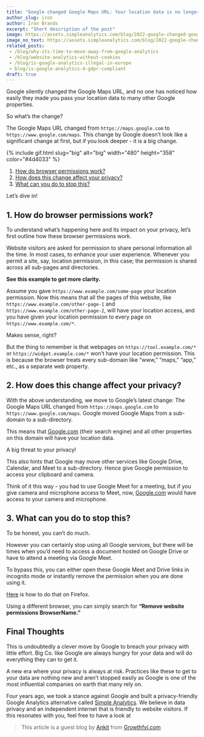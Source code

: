 ```yaml
---
title: "Google changed Google Maps URL: Your location data is no longer safe"
author_slug: iron
author: Iron Brands
excerpt: "Short description of the post"
image: https://assets.simpleanalytics.com/blog/2022-google-changed-google-maps-url-your-location-data-is-no-longer-safe/social-image-google-changed-google-maps-url.png
image_no_text: https://assets.simpleanalytics.com/blog/2022-google-changed-google-maps-url-your-location-data-is-no-longer-safe/social-image-google-changed-google-maps-url.png
related_posts:
 - /blog/why-its-time-to-move-away-from-google-analytics
 - /blog/website-analytics-without-cookies
 - /blog/is-google-analytics-illegal-in-europe
 - blog/is-google-analytics-4-gdpr-compliant
draft: true
---
```


Google silently changed the Google Maps URL, and no one has noticed how easily they made you pass your location data to many other Google properties.

So what’s the change?

The Google Maps URL changed from `https://maps.google.com` to `https://www.google.com/maps`. This change by Google doesn’t look like a significant change at first, but if you look deeper - it is a big change.

{% include gif.html slug="big" alt="big" width="480" height="358" color="#4d4033" %}

1.  [How do browser permissions work?](#1-how-do-browser-permissions-work)
2.  [How does this change affect your privacy?](#2-how-does-this-change-affect-your-privacy)
3.  [What can you do to stop this?](#3-what-can-you-do-to-stop-this)

Let’s dive in!

## 1. How do browser permissions work?

To understand what’s happening here and its impact on your privacy, let’s first outline how these browser permissions work.

Website visitors are asked for permission to share personal information all the time. In most cases, to enhance your user experience. Whenever you permit a site, say, location permission, in this case; the permission is shared across all sub-pages and directories.

**See this example to get more clarity.**

Assume you gave `https://www.example.com/some-page` your location permission. Now this means that all the pages of this website, like `https://www.example.com/other-page-1` and `https://www.example.com/other-page-2`, will have your location access, and you have given your location permission to every page on `https://www.example.com/*`.

Makes sense, right?

But the thing to remember is that webpages on `https://tool.example.com/*` or `https://widget.example.com/*` won’t have your location permission. This is because the browser treats every sub-domain like “www,” “maps,” “app,” etc., as a separate web property.

## 2. How does this change affect your privacy?

With the above understanding, we move to Google’s latest change: The Google Maps URL changed from `https://maps.google.com` to `https://www.google.com/maps`. Google moved Google Maps from a sub-domain to a sub-directory.

This means that [Google.com](http://google.com) (their search engine) and all other properties on this domain will have your location data.

A big threat to your privacy!

This also hints that Google may move other services like Google Drive, Calendar, and Meet to a sub-directory. Hence give Google permission to access your clipboard and camera.

Think of it this way - you had to use Google Meet for a meeting, but if you give camera and microphone access to Meet, now, [Google.com](http://google.com) would have access to your camera and microphone.

## 3. What can you do to stop this?

To be honest, you can’t do much.

However you can certainly stop using all Google services, but there will be times when you’d need to access a document hosted on Google Drive or have to attend a meeting via Google Meet.

To bypass this, you can either open these Google Meet and Drive links in incognito mode or instantly remove the permission when you are done using it.

[Here](https://support.mozilla.org/en-US/kb/site-permissions-panel) is how to do that on Firefox.

Using a different browser, you can simply search for **“Remove website permissions BrowserName.”**

## Final Thoughts

This is undoubtedly a clever move by Google to breach your privacy with little effort. Big Co. like Google are always hungry for your data and will do everything they can to get it.

A new era where your privacy is always at risk. Practices like these to get to your data are nothing new and aren’t stopped easily as Google is one of the most influential companies on earth that many rely on.

Four years ago, we took a stance against Google and built a privacy-friendly Google Analytics alternative called [Simple Analytics](https://www.simpleanalytics.com/). We believe in data privacy and an independent internet that is friendly to website visitors. If this resonates with you, feel free to have a look at[](https://simpleanalytics.com/simpleanalytics.com)

> This article is a guest blog by [Ankit](https://twitter.com/Growthfyi) from [Growthfyi.com](https://www.growthfyi.com/)
